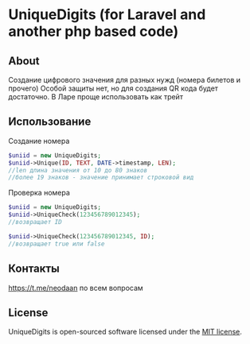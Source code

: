 # UniqueDigits (for Laravel and another php based code)


## About
Создание цифрового значения для разных нужд (номера билетов и прочего)
Особой защиты нет, но для создания QR кода будет достаточно.
В Ларе проще использовать как трейт


## Использование

Создание номера
```php
$uniid = new UniqueDigits;
$uniid->Unique(ID, TEXT, DATE->timestamp, LEN);
//len длина значения от 10 до 80 знаков
//более 19 знаков - значение принимает строковой вид
```

Проверка номера
```php
$uniid = new UniqueDigits;
$uniid->UniqueCheck(123456789012345);
//возвращает ID

$uniid->UniqueCheck(123456789012345, ID);
//возвращает true или false
```

## Контакты
https://t.me/neodaan по всем вопросам


## License
UniqueDigits is open-sourced software licensed under the [MIT license](http://opensource.org/licenses/MIT).
